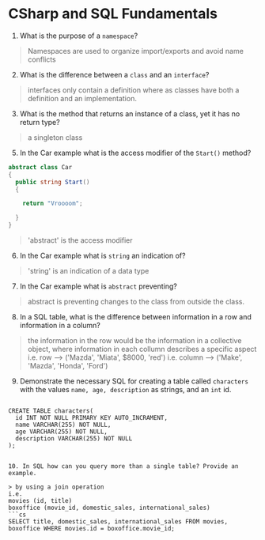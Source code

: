 # CSharp and SQL Fundamentals
01. What is the purpose of a `namespace`?

  > Namespaces are used to organize import/exports and avoid name conflicts

02. What is the difference between a `class` and an `interface`?

  > interfaces only contain a definition where as classes have both a definition and an implementation.

03. What is the method that returns an instance of a class, yet it has no return type?

  > a singleton class

05. In the Car example what is the access modifier of the `Start()` method?

  ```c#
  abstract class Car
  {
    public string Start()
    {

      return "Vroooom";

    }
  }
  ```

  > 'abstract' is the access modifier

06. In the Car example what is `string` an indication of?

  > 'string' is an indication of a data type 

07. In the Car example what is `abstract` preventing?

  > abstract is preventing changes to the class from outside the class.

08. In a SQL table, what is the difference between information in a row and information in a column?

  > the information in the row would be the information in a collective object, where information in each collumn describes a specific aspect
  i.e. row --> ('Mazda', 'Miata', $8000, 'red')
  i.e. column --> ('Make', 'Mazda', 'Honda', 'Ford')

09. Demonstrate the necessary SQL for creating a table called `characters` with the values `name, age, description` as strings, and an `int` id.

  >```c# 
    CREATE TABLE characters(
      id INT NOT NULL PRIMARY KEY AUTO_INCRAMENT,
      name VARCHAR(255) NOT NULL,
      age VARCHAR(255) NOT NULL,
      description VARCHAR(255) NOT NULL
    );
  ```

10. In SQL how can you query more than a single table? Provide an example.

  > by using a join operation 
  i.e. 
  movies (id, title)
  boxoffice (movie_id, domestic_sales, international_sales)
  ```cs
  SELECT title, domestic_sales, international_sales FROM movies, boxoffice WHERE movies.id = boxoffice.movie_id;
  ```
